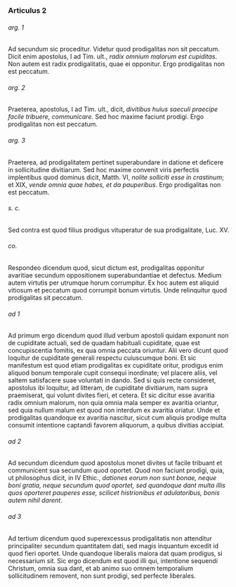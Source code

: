 ### Articulus 2

###### arg. 1
Ad secundum sic proceditur. Videtur quod prodigalitas non sit peccatum. Dicit enim apostolus, I ad Tim. ult., *radix omnium malorum est cupiditas*. Non autem est radix prodigalitatis, quae ei opponitur. Ergo prodigalitas non est peccatum.

###### arg. 2
Praeterea, apostolus, I ad Tim. ult., dicit, *divitibus huius saeculi praecipe facile tribuere, communicare*. Sed hoc maxime faciunt prodigi. Ergo prodigalitas non est peccatum.

###### arg. 3
Praeterea, ad prodigalitatem pertinet superabundare in datione et deficere in sollicitudine divitiarum. Sed hoc maxime convenit viris perfectis implentibus quod dominus dicit, Matth. VI, *nolite solliciti esse in crastinum*; et XIX, *vende omnia quae habes, et da pauperibus*. Ergo prodigalitas non est peccatum.

###### s. c.
Sed contra est quod filius prodigus vituperatur de sua prodigalitate, Luc. XV.

###### co.
Respondeo dicendum quod, sicut dictum est, prodigalitas opponitur avaritiae secundum oppositionem superabundantiae et defectus. Medium autem virtutis per utrumque horum corrumpitur. Ex hoc autem est aliquid vitiosum et peccatum quod corrumpit bonum virtutis. Unde relinquitur quod prodigalitas sit peccatum.

###### ad 1
Ad primum ergo dicendum quod illud verbum apostoli quidam exponunt non de cupiditate actuali, sed de quadam habituali cupiditate, quae est concupiscentia fomitis, ex qua omnia peccata oriuntur. Alii vero dicunt quod loquitur de cupiditate generali respectu cuiuscumque boni. Et sic manifestum est quod etiam prodigalitas ex cupiditate oritur, prodigus enim aliquod bonum temporale cupit consequi inordinate; vel placere aliis, vel saltem satisfacere suae voluntati in dando. Sed si quis recte consideret, apostolus ibi loquitur, ad litteram, de cupiditate divitiarum, nam supra praemiserat, qui volunt divites fieri, et cetera. Et sic dicitur esse avaritia radix omnium malorum, non quia omnia mala semper ex avaritia oriantur, sed quia nullum malum est quod non interdum ex avaritia oriatur. Unde et prodigalitas quandoque ex avaritia nascitur, sicut cum aliquis prodige multa consumit intentione captandi favorem aliquorum, a quibus divitias accipiat.

###### ad 2
Ad secundum dicendum quod apostolus monet divites ut facile tribuant et communicent sua secundum quod oportet. Quod non faciunt prodigi, quia, ut philosophus dicit, in IV Ethic., *dationes eorum non sunt bonae, neque boni gratia, neque secundum quod oportet, sed quandoque dant multa illis quos oporteret pauperes esse, scilicet histrionibus et adulatoribus, bonis autem nihil darent*.

###### ad 3
Ad tertium dicendum quod superexcessus prodigalitatis non attenditur principaliter secundum quantitatem dati, sed magis inquantum excedit id quod fieri oportet. Unde quandoque liberalis maiora dat quam prodigus, si necessarium sit. Sic ergo dicendum est quod illi qui, intentione sequendi Christum, omnia sua dant, et ab animo suo omnem temporalium sollicitudinem removent, non sunt prodigi, sed perfecte liberales.

